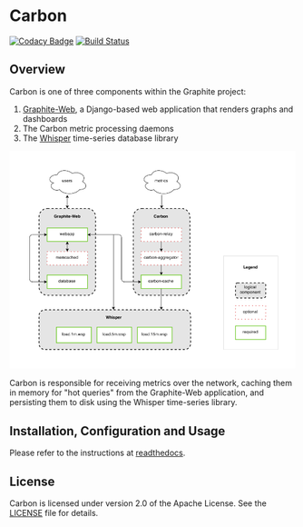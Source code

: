 # Carbon

[![Codacy Badge](https://api.codacy.com/project/badge/Grade/85221cd3bb6e49d7bbd6fed376a88264)](https://www.codacy.com/app/graphite-project/carbon?utm_source=github.com&utm_medium=referral&utm_content=graphite-project/carbon&utm_campaign=badger)
[![Build Status](https://secure.travis-ci.org/graphite-project/carbon.png?branch=master)](http://travis-ci.org/graphite-project/carbon)

## Overview

Carbon is one of three components within the Graphite project:

1. [Graphite-Web](https://github.com/graphite-project/graphite-web), a Django-based web application that renders graphs and dashboards
2. The Carbon metric processing daemons
3. The [Whisper](https://github.com/graphite-project/whisper) time-series database library

![Graphite Components](https://github.com/graphite-project/graphite-web/raw/master/webapp/content/img/overview.png "Graphite Components")

Carbon is responsible for receiving metrics over the network, caching them in memory for "hot queries" from the Graphite-Web application, and persisting them to disk using the Whisper time-series library.

## Installation, Configuration and Usage

Please refer to the instructions at [readthedocs](http://graphite.readthedocs.org/).

## License

Carbon is licensed under version 2.0 of the Apache License. See the [LICENSE](https://github.com/graphite-project/carbon/blob/master/LICENSE) file for details.
